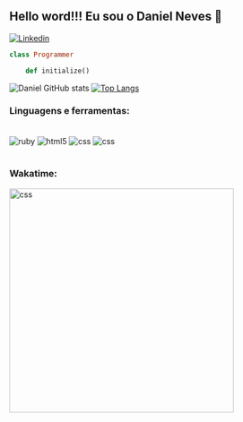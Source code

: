 ## Hello word!!! Eu sou o Daniel Neves 👋

[![Linkedin](https://img.shields.io/badge/LinkedIn-0077B5?style=for-the-badge&logo=linkedin&logoColor=white)](https://www.linkedin.com/in/daniel-tecnologia/)

```ruby 
class Programmer

	def initialize() 
```

![Daniel GitHub stats](https://github-readme-stats.vercel.app/api?username=daniel-neves-dev&show_icons=true&theme=dracula)
[![Top Langs](https://github-readme-stats.vercel.app/api/top-langs/?username=daniel-neves-dev&layout=demo)](https://github.com/anuraghazra/github-readme-stats)

### Linguagens e ferramentas:
<div style ="display: inline_block"></br>
    <img align = "center" alt = "ruby" src="https://img.shields.io/badge/Ruby-CC342D?style=for-the-badge&logo=ruby&logoColor=white">
    <img align = "center" alt = "html5" src="https://img.shields.io/badge/HTML5-E34F26?style=for-the-badge&logo=html5&logoColor=white">
    <img align = "center" alt = "css" src="https://img.shields.io/badge/CSS3-1572B6?style=for-the-badge&logo=css3&logoColor=white">
    <img align = "center" alt = "css" src="https://img.shields.io/badge/Ruby_on_Rails-CC0000?style=for-the-badge&logo=ruby-on-rails&logoColor=white">
</div></br>

### Wakatime:
<div style ="display: inline_block">
<img align = "center" alt = "css" src="https://wakatime.com/share/@daniel_neves/e3fb8bcb-8ca5-41b7-8dd6-82491419458b.svg" height = "400"/>
</div></br>
